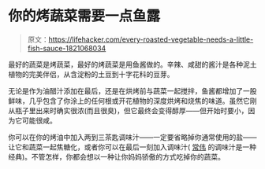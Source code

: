 # 你的烤蔬菜需要一点鱼露

> 原文：<https://lifehacker.com/every-roasted-vegetable-needs-a-little-fish-sauce-1821068034>

最好的蔬菜是烤蔬菜，最好的烤蔬菜是用鱼酱做的。辛辣、咸甜的酱汁是各种泥土植物的完美伴侣，从含淀粉的土豆到十字花科的豆芽。



无论是作为油醋汁添加在最后，还是在烘烤前与蔬菜一起搅拌，鱼酱都增加了一股鲜味，几乎包含了你涂上的任何根或开花植物的深度烘烤和烧焦的味道。虽然它刚从瓶子里出来时确实很浓(而且很臭)，但它最终会变得醇厚——但开始时要小，因为它可能很咸。

你可以在你的烤油中加入两到三茶匙调味汁——一定要省略掉你通常使用的盐——让它和蔬菜一起焦糖化，或者你可以在最后一刻加入调味汁( [常伟](https://food52.com/recipes/19682-momofuku-s-roasted-brussels-sprouts-with-fish-sauce-vinaigrette) 的调味汁是一种经典)。不管怎样，你都会想以一种让你妈妈骄傲的方式吃掉你的蔬菜。